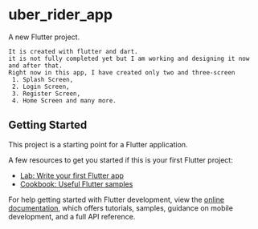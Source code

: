 # uber_rider_app

A new Flutter project.
````
It is created with flutter and dart. 
it is not fully completed yet but I am working and designing it now and after that.
Right now in this app, I have created only two and three-screen
 1. Splash Screen,
 2. Login Screen,
 3. Register Screen,
 4. Home Screen and many more.
``````

## Getting Started

This project is a starting point for a Flutter application.  

A few resources to get you started if this is your first Flutter project:

- [Lab: Write your first Flutter app](https://docs.flutter.dev/get-started/codelab)
- [Cookbook: Useful Flutter samples](https://docs.flutter.dev/cookbook)

For help getting started with Flutter development, view the
[online documentation](https://docs.flutter.dev/), which offers tutorials,
samples, guidance on mobile development, and a full API reference.
